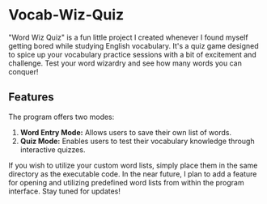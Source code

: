 # Vocab-Wiz-Quiz

"Word Wiz Quiz" is a fun little project I created whenever I found myself getting bored while studying English vocabulary. It's a quiz game designed to spice up your vocabulary practice sessions with a bit of excitement and challenge. Test your word wizardry and see how many words you can conquer!

## Features
The program offers two modes:

1. **Word Entry Mode:** Allows users to save their own list of words.
2. **Quiz Mode:** Enables users to test their vocabulary knowledge through interactive quizzes.

If you wish to utilize your custom word lists, simply place them in the same directory as the executable code. In the near future, I plan to add a feature for opening and utilizing predefined word lists from within the program interface. Stay tuned for updates!

